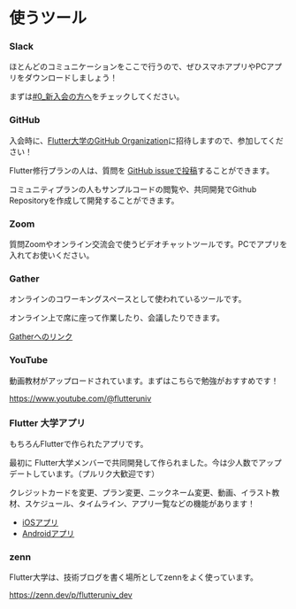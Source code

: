 # 使うツール

### Slack

ほとんどのコミュニケーションをここで行うので、ぜひスマホアプリやPCアプリをダウンロードしましょう！

まずは[#0_新入会の方へ](https://app.slack.com/client/T012UQWDRQC/C020NE68534)をチェックしてください。

### GitHub

入会時に、[Flutter大学のGitHub Organization](https://github.com/flutteruniv)に招待しますので、参加してください！

Flutter修行プランの人は、質問を [GitHub issueで投稿](https://github.com/flutteruniv/questions/issues)することができます。

コミュニティプランの人もサンプルコードの閲覧や、共同開発でGithub Repositoryを作成して開発することができます。

### Zoom

質問Zoomやオンライン交流会で使うビデオチャットツールです。PCでアプリを入れてお使いください。

### Gather

オンラインのコワーキングスペースとして使われているツールです。

オンライン上で席に座って作業したり、会議したりできます。

[Gatherへのリンク](https://flutteruniv.com/spatial_cushion)

### YouTube

動画教材がアップロードされています。まずはこちらで勉強がおすすめです！

https://www.youtube.com/@flutteruniv

### Flutter 大学アプリ

もちろんFlutterで作られたアプリです。

最初に Flutter大学メンバーで共同開発して作られました。今は少人数でアップデートしています。（プルリク大歓迎です）

クレジットカードを変更、プラン変更、ニックネーム変更、動画、イラスト教材、スケジュール、タイムライン、アプリ一覧などの機能があります！

- [iOSアプリ](https://apps.apple.com/jp/app/id1532391360)
- [Androidアプリ](https://play.google.com/store/apps/details?id=jp.kboy.kboyflutteruniv)

### zenn

Flutter大学は、技術ブログを書く場所としてzennをよく使っています。

https://zenn.dev/p/flutteruniv_dev